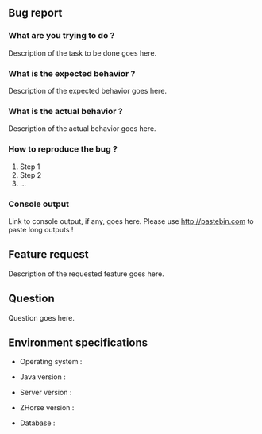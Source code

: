 <!-- Bug report section. Delete it if this is not the subject of this issue -->
## Bug report

### What are you trying to do ?

Description of the task to be done goes here.

### What is the expected behavior ?

Description of the expected behavior goes here.

### What is the actual behavior ?

Description of the actual behavior goes here.

### How to reproduce the bug ?

1. Step 1
2. Step 2
3. ...

### Console output <!-- Find it in the /logs folder -->

Link to console output, if any, goes here. Please use http://pastebin.com to paste long outputs !


<!-- Feature request section. Delete it if this is not the subject of this issue -->
## Feature request

Description of the requested feature goes here.


<!-- Question section. Delete it if this is not the subject of this issue -->
## Question

Question goes here.


## Environment specifications

<!-- The OS of your server : Linux / Windows / Raspberry Pi.. -->
- Operating system : 

<!-- The major version of Java : 7 / 8 / 9 -->
- Java version :

<!-- The exact version of your server returned by the command /version -->
- Server version :

<!-- The exact version of ZHorse returned by the command /zh -->
- ZHorse version :

<!-- The type of ZHorse's database : SQLite (default, uses ZHorse.db file) / MySQL -->
- Database : 
